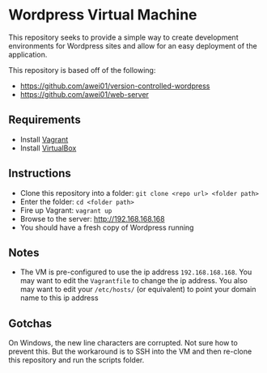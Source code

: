 # Wordpress Virtual Machine

This repository seeks to provide a simple way to create development environments for Wordpress sites and allow for an easy deployment of the application.

This repository is based off of the following:
* https://github.com/awei01/version-controlled-wordpress
* https://github.com/awei01/web-server

## Requirements

* Install [Vagrant](http://www.vagrantup.com)
* Install [VirtualBox](https://www.virtualbox.org/)

## Instructions

* Clone this repository into a folder: `git clone <repo url> <folder path>`
* Enter the folder: `cd <folder path>`
* Fire up Vagrant: `vagrant up`
* Browse to the server: http://192.168.168.168
* You should have a fresh copy of Wordpress running

## Notes
* The VM is pre-configured to use the ip address `192.168.168.168`. You may want to edit the `Vagrantfile` to change the ip address. You also may want to edit your `/etc/hosts/` (or equivalent) to point your domain name to this ip address

## Gotchas

On Windows, the new line characters are corrupted. Not sure how to prevent this. But the workaround is to SSH into the VM and then re-clone this repository and run the scripts folder. 
